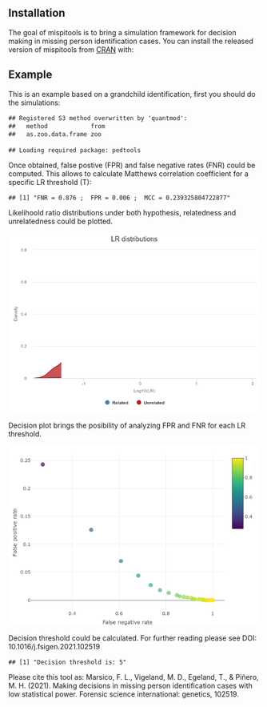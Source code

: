 ## Installation

The goal of mispitools is to bring a simulation framework for decision
making in missing person identification cases. You can install the
released version of mispitools from [CRAN](https://CRAN.R-project.org)
with:

## Example

This is an example based on a grandchild identification, first you
should do the simulations:

    ## Registered S3 method overwritten by 'quantmod':
    ##   method            from
    ##   as.zoo.data.frame zoo

    ## Loading required package: pedtools

Once obtained, false postive (FPR) and false negative rates (FNR) could
be computed. This allows to calculate Matthews correlation coefficient
for a specific LR threshold (T):

    ## [1] "FNR = 0.876 ;  FPR = 0.006 ;  MCC = 0.239325804722877"

Likelihoold ratio distributions under both hypothesis, relatedness and
unrelatedness could be plotted.

![](README_files/figure-markdown_github/LRdist-1.png)

Decision plot brings the posibility of analyzing FPR and FNR for each LR
threshold.

![](README_files/figure-markdown_github/deplot-1.png)

Decision threshold could be calculated. For further reading please see
DOI: 10.1016/j.fsigen.2021.102519

    ## [1] "Decision threshold is: 5"

Please cite this tool as: Marsico, F. L., Vigeland, M. D., Egeland, T.,
& Piñero, M. H. (2021). Making decisions in missing person
identification cases with low statistical power. Forensic science
international: genetics, 102519.
